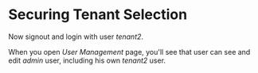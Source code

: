 # Securing Tenant Selection

Now signout and login with user *tenant2*.

When you open *User Management* page, you'll see that user can see and edit *admin* user, including his own *tenant2* user.


